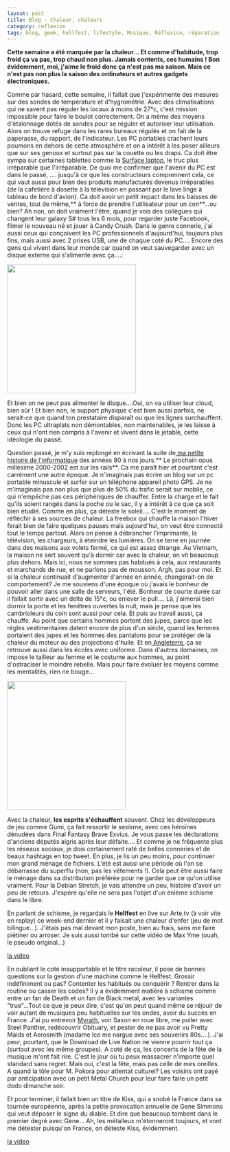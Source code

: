 ```yaml
---
layout: post
title: Blog - Chaleur, chaleurs
category: reflexion
tags: blog, geek, hellfest, lifestyle, Musique, Réflexion, réparation
---
```

**Cette semaine a été marquée par la chaleur... Et comme d'habitude, trop froid ça va pas, trop chaud non plus. Jamais contents, ces humains ! Bon évidemment, moi, j'aime le froid donc ça n'est pas ma saison. Mais ce n'est pas non plus la saison des ordinateurs et autres gadgets électroniques.**

Comme par hasard, cette semaine, il fallait que j'expérimente des mesures sur des sondes de température et d'hygrométrie. Avec des climatisations qui ne savent pas réguler les locaux à moins de 27°c, c'est mission impossible pour faire le boulot correctement. On a même des moyens d'étalonnage dotés de sondes pour se réguler et autoriser leur utilisation. Alors on trouve refuge dans les rares bureaux régulés et on fait de la paperasse, du rapport, de l'indicateur. Les PC portables crachent leurs poumons en dehors de cette atmosphère et on a intérêt à les poser ailleurs que sur ses genoux et surtout pas sur la couette ou les draps. Ca doit être sympa sur certaines tablettes comme la <a href="http://www.begeek.fr/surface-laptop-de-microsoft-bonnet-dane-ifixit-242693">Surface laptop</a>, le truc plus irréparable que l'irréparable. De quoi me confirmer que l'avenir du PC est dans le passé, .... jusqu'à ce que les constructeurs comprennent cela, ce qui vaut aussi pour bien des produits manufacturés devenus irréparables (de la cafetière à dosette à la télévision en passant par le lave linge à tableau de bord d'avion). Ca doit avoir un petit impact dans les baisses de ventes, tout de même,** à force de prendre l'utilisateur pour un con**...ou bien? Ah non, on doit vraiment l'être, quand je vois des collègues qui changent leur galaxy S# tous les 6 mois, pour regarder juste Facebook, filmer le nouveau né et jouer à Candy Crush. Dans le genre connerie, j'ai aussi ceux qui conçoivent les PC professionnels d'aujourd'hui, toujours plus fins, mais aussi avec 2 prises USB, une de chaque coté du PC.... Encore des gens qui vivent dans leur monde car quand on veut sauvegarder avec un disque externe qui s'alimente avec ça....:

<img class="size-medium wp-image-20489 aligncenter" src="https://cheziceman.files.wordpress.com/2017/06/cableusb.jpg?w=300" alt="" width="300" height="300" />

Et bien on ne peut pas alimenter le disque....Oui, on va utiliser leur cloud, bien sûr ! Et bien non, le support physique c'est bien aussi parfois, ne serait-ce que quand ton prestataire disparaît ou que les lignes surchauffent. Donc les PC ultraplats non démontables, non maintenables, je les laisse à ceux qui n'ont rien compris à l'avenir et vivent dans le jetable, cette idéologie du passé.

Question passé, je m'y suis replongé en écrivant la suite de<a href="https://cheziceman.wordpress.com/2017/06/15/informatique-des-annees-80-a-nos-jours-1998-2000/"> ma petite histoire de l'informatique</a> des années 80 à nos jours.** Le prochain opus millésime 2000-2002 est sur les rails**. Ca me paraît hier et pourtant c'est carrément une autre époque. Je n'imaginais pas écrire un blog sur un pc portable minuscule et surfer sur un téléphone appareil photo GPS. Je ne m'imaginais pas non plus que plus de 50% du trafic serait sur mobile, ce qui n'empêche pas ces périphériques de chauffer. Entre la charge et le fait qu'ils soient rangés dans la poche ou le sac, il y a intérêt à ce que ça soit bien étudié. Comme en plus, ça déteste le soleil.... C'est le moment de réfléchir à ses sources de chaleur. La freebox qui chauffe la maison l'hiver ferait bien de faire quelques pauses mais aujourd'hui, on veut être connecté tout le temps partout. Alors on pense à débrancher l'imprimante, la télévision, les chargeurs, à éteindre les lumières. On se terre en journée dans des maisons aux volets fermé, ce qui est assez étrange. Au Vietnam, la maison ne sert souvent qu'à dormir car avec la chaleur, on vit beaucoup plus dehors. Mais ici, nous ne sommes pas habitués à cela, aux restaurants et marchands de rue, et ne parlons pas de mousson. Argh, pas pour moi. Et si la chaleur continuait d'augmenter d'année en année, changerait-on de comportement? Je me souviens d'une époque où j'avais le bonheur de pouvoir aller dans une salle de serveurs, l'été. Bonheur de courte durée car il fallait sortir avec un delta de 15°c, ou enlever le pull.... Là, j'aimerai bien dormir la porte et les fenêtres ouvertes la nuit, mais je pense que les cambrioleurs du coin sont aussi pour cela. Et puis au travail aussi, ça chauffe. Au point que certains hommes portent des jupes, parce que les régles vestimentaires datent encore de plus d'un siècle, quand les femmes portaient des jupes et les hommes des pantalons pour se protéger de la chaleur du moteur ou des projections d'huile. Et en<a href="http://www.francetvinfo.fr/meteo/canicule/royaume-uni-des-adolescents-viennent-a-l-ecole-en-jupe-pour-protester-contre-l-interdiction-du-short_2250711.html#xtor=RSS-3-[lestitres]"> Angleterre</a>, ça se retrouve aussi dans les écoles avec uniforme. Dans d'autres domaines, on impose le tailleur au femme et le costume aux hommes, au point d'ostraciser le moindre rebelle. Mais pour faire évoluer les moyens comme les mentalités, rien ne bouge...

<img class="alignleft wp-image-20460 size-medium" src="https://cheziceman.files.wordpress.com/2017/06/screenshot_2017-06-20-18-23-30-e1497991142198.png?w=276" alt="" width="276" height="300" />

Avec la chaleur, **les esprits s'échauffent** souvent. Chez les développeurs de jeu comme Gumi, ça fait ressortir le sexisme, avec ces héroïnes dénudées dans Final Fantasy Brave Exvius. Je vous passe les déclarations d'anciens députés aigris après leur défaite.... Et comme je ne fréquente plus les réseaux sociaux, je dois certainement raté de belles conneries et de beaux hashtags en top tweet. En plus, je lis un peu moins, pour continuer mon grand ménage de fichiers. L'été est aussi une période où l'on se débarrasse du superflu (non, pas les vêtements !). Cela peut être aussi faire le ménage dans sa distribution préférée pour ne garder que ce qu'on utilise vraiment. Pour la Debian Stretch, je vais attendre un peu, histoire d'avoir un peu de retours. J'espère qu'elle ne sera pas l'objet d'un énième schisme dans le libre.

En parlant de schisme, je regardais le **Hellfest** en live sur Arte.tv (à voir vite en replay) ce week-end dernier et il y faisait une chaleur d'enfer (jeu de mot bilingue...). J'étais pas mal devant mon poste, bien au frais, sans me faire piétiner ou arroser. Je suis aussi tombé sur cette vidéo de Max Yme (ouah, le pseudo original...)

[la video](https://www.youtube.com/watch?v=W2VpYRZiynk)

En oubliant le coté insupportable et le titre racoleur, il pose de bonnes questions sur la gestion d'une machine comme le Hellfest. Grossir indéfiniment ou pas? Contenter les habitués ou conquérir ? Rentrer dans la routine ou casser les codes? Il y a évidemment matière à schisme comme entre un fan de Death et un fan de Black metal, avec les variantes "true"...Tout ce que je peux dire, c'est qu'on peut quand même se réjouir de voir autant de musiques peu habituelles sur les ondes, avoir du succès en France. J'ai pu entrevoir <a href="https://cheziceman.wordpress.com/2016/03/25/myrath-legacy/">Myrath</a>, voir Saxon en roue libre, me poiler avec Steel Panther, redécouvrir Obituary, et pester de ne pas avoir vu Pretty Maids et Aerosmith (madame Ice me nargue avec ses souvenirs 80s....). J'ai peur, pourtant, que le Download de Live Nation ne vienne pourrir tout ça (surtout avec les même groupes). A coté de ça, les concerts de la fête de la musique m'ont fait rire. C'est le jour où tu peux massacrer n'importe quel standard sans regret. Mais oui, c'est la fête, mais pas celle de mes oreilles. A quand la tôle pour M. Pokora pour attentat culturel? Les voisins ont payé par anticipation avec un petit Metal Church pour leur faire faire un petit dodo dimanche soir.

Et pour terminer, il fallait bien un titre de Kiss, qui a snobé la France dans sa tournée européenne, après la petite provocation annuelle de Gene Simmons qui veut déposer le signe du diable. Et dire que beaucoup tombent dans le premier degré avec Gene... Ah, les métalleux m'étonneront toujours, et vont me détester puisqu'on France, on déteste Kiss, évidemment.

[la video](https://www.youtube.com/watch?v=Rid7H88ERXo)
